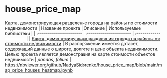 # house_price_map
 Карта, демонстрирующая разделение города на районы по стоимости недвижимости
| Название проекта | Описание | Используемые библиотеки | 
| :---------------------- | :---------------------- | :---------------------- |
| [Карта, демонстрирующая разделение города на районы по стоимости недвижимости](https://github.com/NadyaSidorenko/house_price_map.git) | В распоряжении имеется датасет, содержащий данные о широте, долготе и цене объекта недвижимости. Целью проекта является демонстрация на карте стоимости объектов недвиимости | *pandas, folium* |
https://nbviewer.org/github/NadyaSidorenko/house_price_map/blob/main/map_price_houses_heatmap.ipynb
